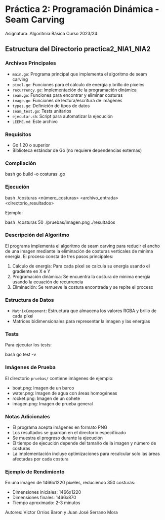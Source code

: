 # Práctica 2: Programación Dinámica - Seam Carving
Asignatura: Algoritmia Básica
Curso 2023/24

## Estructura del Directorio practica2_NIA1_NIA2

### Archivos Principales
- `main.go`: Programa principal que implementa el algoritmo de seam carving
- `pixel.go`: Funciones para el cálculo de energía y brillo de píxeles
- `recurrency.go`: Implementación de la programación dinámica
- `seam.go`: Funciones para encontrar y eliminar costuras
- `image.go`: Funciones de lectura/escritura de imágenes
- `types.go`: Definición de tipos de datos
- `seam_test.go`: Tests unitarios
- `ejecutar.sh`: Script para automatizar la ejecución
- `LEEME.md`: Este archivo

### Requisitos
- Go 1.20 o superior
- Biblioteca estándar de Go (no requiere dependencias externas)

### Compilación

bash
go build -o costuras .go

### Ejecución

bash
./costuras <número_costuras> <archivo_entrada> <directorio_resultados>

Ejemplo:

bash
./costuras 50 ./pruebas/imagen.png ./resultados


### Descripción del Algoritmo
El programa implementa el algoritmo de seam carving para reducir el ancho de una imagen mediante la eliminación de costuras verticales de mínima energía. El proceso consta de tres pasos principales:

1. Cálculo de energía: Para cada píxel se calcula su energía usando el gradiente en X e Y
2. Programación dinámica: Se encuentra la costura de mínima energía usando la ecuación de recurrencia
3. Eliminación: Se remueve la costura encontrada y se repite el proceso

### Estructura de Datos
- `MatrixComponent`: Estructura que almacena los valores RGBA y brillo de cada píxel
- Matrices bidimensionales para representar la imagen y las energías

### Tests
Para ejecutar los tests:

bash
go test -v




### Imágenes de Prueba
El directorio `pruebas/` contiene imágenes de ejemplo:
- boat.png: Imagen de un barco
- water.png: Imagen de agua con áreas homogéneas
- rocket.png: Imagen de un cohete
- imagen.png: Imagen de prueba general

### Notas Adicionales
- El programa acepta imágenes en formato PNG
- Los resultados se guardan en el directorio especificado
- Se muestra el progreso durante la ejecución
- El tiempo de ejecución depende del tamaño de la imagen y número de costuras
- La implementación incluye optimizaciones para recalcular solo las áreas afectadas por cada costura

### Ejemplo de Rendimiento
En una imagen de 1466x1220 píxeles, reduciendo 350 costuras:
- Dimensiones iniciales: 1466x1220
- Dimensiones finales: 1466x870
- Tiempo aproximado: 2-3 minutos

Autores: Victor Orrios Baron y Juan José Serrano Mora